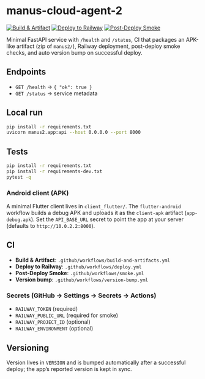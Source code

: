 # manus-cloud-agent-2

[![Build & Artifact](https://github.com/infinityempire/manus-cloud-agent-2/actions/workflows/build-and-artifacts.yml/badge.svg)](../../actions/workflows/build-and-artifacts.yml)
[![Deploy to Railway](https://github.com/infinityempire/manus-cloud-agent-2/actions/workflows/deploy.yml/badge.svg)](../../actions/workflows/deploy.yml)
[![Post-Deploy Smoke](https://github.com/infinityempire/manus-cloud-agent-2/actions/workflows/smoke.yml/badge.svg)](../../actions/workflows/smoke.yml)

Minimal FastAPI service with `/health` and `/status`, CI that packages an APK-like artifact (zip of `manus2/`), Railway deployment, post-deploy smoke checks, and auto version bump on successful deploy.

## Endpoints
- `GET /health` → `{ "ok": true }`
- `GET /status` → service metadata

## Local run
```bash
pip install -r requirements.txt
uvicorn manus2.app:api --host 0.0.0.0 --port 8000
```

## Tests
```bash
pip install -r requirements.txt
pip install -r requirements-dev.txt
pytest -q
```

### Android client (APK)
A minimal Flutter client lives in `client_flutter/`. The `flutter-android` workflow builds a debug APK and uploads it as the `client-apk` artifact (`app-debug.apk`). Set the `API_BASE_URL` secret to point the app at your server (defaults to `http://10.0.2.2:8000`).

## CI
- **Build & Artifact**: `.github/workflows/build-and-artifacts.yml`
- **Deploy to Railway**: `.github/workflows/deploy.yml`
- **Post-Deploy Smoke**: `.github/workflows/smoke.yml`
- **Version bump**: `.github/workflows/version-bump.yml`

### Secrets (GitHub → Settings → Secrets → Actions)
- `RAILWAY_TOKEN` (required)
- `RAILWAY_PUBLIC_URL` (required for smoke)
- `RAILWAY_PROJECT_ID` (optional)
- `RAILWAY_ENVIRONMENT` (optional)

## Versioning
Version lives in `VERSION` and is bumped automatically after a successful deploy; the app’s reported version is kept in sync.
